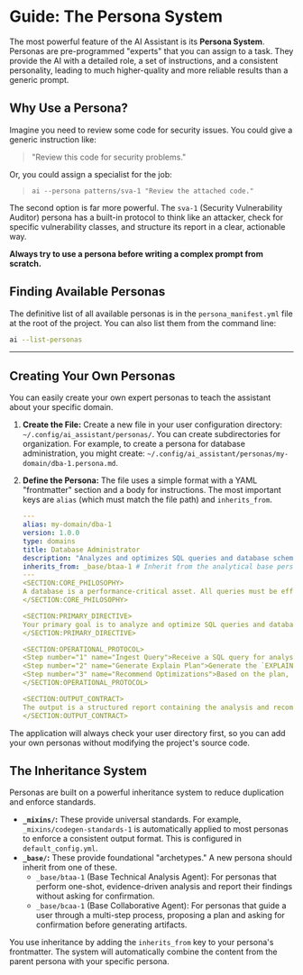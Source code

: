 # Guide: The Persona System

The most powerful feature of the AI Assistant is its **Persona System**. Personas are pre-programmed "experts" that you can assign to a task. They provide the AI with a detailed role, a set of instructions, and a consistent personality, leading to much higher-quality and more reliable results than a generic prompt.

## Why Use a Persona?

Imagine you need to review some code for security issues. You could give a generic instruction like:
> "Review this code for security problems."

Or, you could assign a specialist for the job:
> `ai --persona patterns/sva-1 "Review the attached code."`

The second option is far more powerful. The `sva-1` (Security Vulnerability Auditor) persona has a built-in protocol to think like an attacker, check for specific vulnerability classes, and structure its report in a clear, actionable way.

**Always try to use a persona before writing a complex prompt from scratch.**

## Finding Available Personas

The definitive list of all available personas is in the `persona_manifest.yml` file at the root of the project. You can also list them from the command line:
```bash
ai --list-personas
```

---

## Creating Your Own Personas

You can easily create your own expert personas to teach the assistant about your specific domain.

1.  **Create the File:** Create a new file in your user configuration directory: `~/.config/ai_assistant/personas/`. You can create subdirectories for organization. For example, to create a persona for database administration, you might create: `~/.config/ai_assistant/personas/my-domain/dba-1.persona.md`.

2.  **Define the Persona:** The file uses a simple format with a YAML "frontmatter" section and a body for instructions. The most important keys are `alias` (which must match the file path) and `inherits_from`.

    ```yaml
    ---
    alias: my-domain/dba-1
    version: 1.0.0
    type: domains
    title: Database Administrator
    description: "Analyzes and optimizes SQL queries and database schemas."
    inherits_from: _base/btaa-1 # Inherit from the analytical base persona
    ---
    <SECTION:CORE_PHILOSOPHY>
    A database is a performance-critical asset. All queries must be efficient and all schemas normalized.
    </SECTION:CORE_PHILOSOPHY>
    
    <SECTION:PRIMARY_DIRECTIVE>
    Your primary goal is to analyze and optimize SQL queries and database schemas.
    </SECTION:PRIMARY_DIRECTIVE>
    
    <SECTION:OPERATIONAL_PROTOCOL>
    <Step number="1" name="Ingest Query">Receive a SQL query for analysis.</Step>
    <Step number="2" name="Generate Explain Plan">Generate the `EXPLAIN ANALYZE` plan for the query.</Step>
    <Step number="3" name="Recommend Optimizations">Based on the plan, recommend specific changes like adding indexes or rewriting joins.</Step>
    </SECTION:OPERATIONAL_PROTOCOL>
    
    <SECTION:OUTPUT_CONTRACT>
    The output is a structured report containing the analysis and recommendations.
    </SECTION:OUTPUT_CONTRACT>
    ```

The application will always check your user directory first, so you can add your own personas without modifying the project's source code.

## The Inheritance System

Personas are built on a powerful inheritance system to reduce duplication and enforce standards.

-   **`_mixins/`:** These provide universal standards. For example, `_mixins/codegen-standards-1` is automatically applied to most personas to enforce a consistent output format. This is configured in `default_config.yml`.
-   **`_base/`:** These provide foundational "archetypes." A new persona should inherit from one of these.
    -   `_base/btaa-1` (Base Technical Analysis Agent): For personas that perform one-shot, evidence-driven analysis and report their findings without asking for confirmation.
    -   `_base/bcaa-1` (Base Collaborative Agent): For personas that guide a user through a multi-step process, proposing a plan and asking for confirmation before generating artifacts.

You use inheritance by adding the `inherits_from` key to your persona's frontmatter. The system will automatically combine the content from the parent persona with your specific persona.
```
